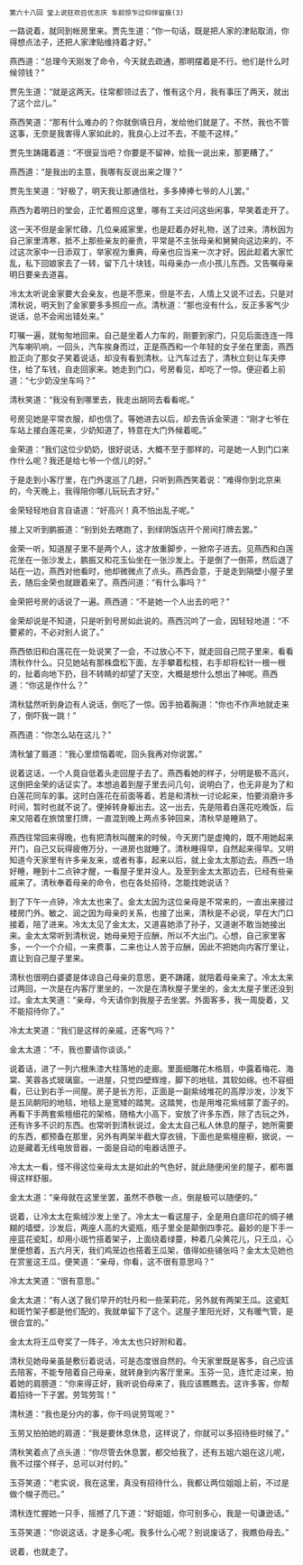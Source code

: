     第六十八回 堂上说狂欢召优志庆 车前惊乍过仰伴留痕(3) 

   一路说着，就同到帐房里来。贾先生道：“你一句话，既是把人家的津贴取消，你得想点法子，还把人家津贴维持着才好。”

   燕西道：“总理今天刚发了命令，今天就去疏通，那明摆着是不行。他们是什么时候领钱？”

   贾先生道：“就是这两天。往常都领过去了，惟有这个月，我有事压了两天，就出了这个岔儿。”

   燕西笑道：“那有什么难办的？你就倒填日月，发给他们就是了。不然，我也不管这事，无奈是我害得人家如此的，我良心上过不去，不能不这样。”

   贾先生踌躇着道：“不很妥当吧？你要是不留神，给我一说出来，那更糟了。”

   燕西道：“是我出的主意，我哪有反说出来之理？”

   贾先生笑道：“好极了，明天我让那通信社，多多捧捧七爷的人儿罢。”

   燕西为着明日的堂会，正忙着照应这里，哪有工夫过问这些闲事，早笑着走开了。

   这一天不但是金家忙碌，几位亲戚家里，也是赶着办好礼物，送了过来。清秋因为自己家里清寒，抵不上那些亲友的豪贵，平常是不主张母亲和舅舅向这边来的，不过这次家中一日添双丁，举家视为重典，母亲也应当来一次才好。因此趁着大家忙乱，私下回娘家去了一转，留下几十块钱，叫母亲办一点小孩儿东西。又告嘱母亲明日要亲去道喜。

   冷太太听说金家要大会亲友，也是不愿来，但是不去，人情上又说不过去。只是对清秋说，明天到了金家要多多照应一点。清秋道：“那也没有什么，反正多客气少说话，总不会闹出错处来。”

   叮嘱一遍，就匆匆地回来。自己是坐着人力车的，刚要到家门，只见后面连连一阵汽车喇叭响，一回头，汽车挨身而过，正是燕西和一个年轻的女子坐在里面，燕西脸正向了那女子笑着说话，却没有看到清秋。让汽车过去了，清秋立刻让车夫停住，给了车钱，自走回家来。她走到门口，号房看见，却吃了一惊。便迎着上前道：“七少奶没坐车吗？”

   清秋笑道：“我没有到哪里去，我走出胡同去看看呢。”

   号房见她是平常衣服，却也信了。等她进去以后，却去告诉金荣道：“刚才七爷在车站上接白莲花来，少奶知道了，特意在大门外候着呢。”

   金荣道：“我们这位少奶奶，很好说话，大概不至于那样的，可是她一人到门口来作什么呢？我还是给七爷一个信儿的好。”

   于是走到小客厅里，在门外逡巡了几趟，只听到燕西笑着说：“难得你到北京来的，今天晚上，我得陪你哪儿玩玩去才好。”

   金荣轻轻地自言自语道：“好高兴！真不怕出乱子呢。”

   接上又听到鹏振道：“别到处去瞎跑了，到绿阴饭店开个房间打牌去罢。”

   金荣一听，知道屋子里不是两个人，这才放重脚步，一掀帘子进去。见燕西和白莲花坐在一张沙发上，鹏振又和花玉仙坐在一张沙发上。于是倒了一倒茶，然后退了站在一边，燕西对他看时，他却微微点了点头。燕西会意，于是走到隔壁小屋子里去，随后金荣也就跟着来了。燕西问道：“有什么事吗？”

   金荣把号房的话说了一遍。燕西道：“不是她一个人出去的吧？”

   金荣却说是不知道，只是听到号房如此说的。燕西沉吟了一会，因轻轻地道：“不要紧的，不必对别人说了。”

   燕西依旧和白莲花在一处说笑了一会，不过放心不下，就走回自己院子里来，看看清秋作什么。只见她站有那株盘松下面，左手攀着松枝，右手却将松针一根一根的，扯着向地下扔，目不转睛的却望了天空，大概是想什么想出了神呢。燕西道：“你这是作什么？”

   清秋猛然听到身边有人说话，倒吃了一惊。因手拍着胸道：“你也不作声地就走来了，倒吓我一跳！”

   燕西道：“你怎么站在这儿？”

   清秋皱了眉道：“我心里烦恼着呢，回头我再对你说罢。”

   说着这话，一个人竟自低着头走回屋子去了。燕西看她的样子，分明是极不高兴，这倒把金荣的话证实了。本想追着到屋子里去问几句，说明白了，也无非是为了和白莲花同车的事。这时白莲花在前面等着，若是和清秋一讨论起来，怕要消磨许多时间，暂时也就不说了。便掉转身躯出去。这一出去，先是陪着白莲花吃晚饭，后来又陪着在旅馆里打牌，一直混到晚上两点多钟回来，清秋早是睡熟了。

   燕西往常回来得晚，也有把清秋叫醒来的时候，今天房门是虚掩的，既不用她起来开门，自己又玩得疲倦万分，一进房也就睡了。清秋睡得早，自然起来得早。又明知道今天家里有许多亲友来，或者有事，起来以后，就上金太太那边去。燕西一场好睡，睡到十二点钟才醒，一看屋子里并没人。及至到金太太那边去，已经有些亲戚来了。清秋奉着母亲的命令，也在各处招待，怎能找她说话？

   到了下午一点钟，冷太太也来了。金太太因为这位亲母是不常来的，一直出来接过楼房门外。敏之、润之因为母亲的关系，也接了出来，清秋是不必说，早在大门口接着，陪了进来。冷太太见了金太太，又道喜她添了孙子，又道谢不敢当她接出来。金太太常听到清秋说，她母亲短于应酬，所以不大出门。心想，自己家里客多，一个一个介绍，一来费事，二来也让人苦于应酬，因此不把她向内客厅里让，直让到自己屋子里来。

   清秋也很明白婆婆是体谅自己母亲的意思，更不踌躇，就陪着母亲来了。冷太太来过两回，一次是在内客厅里坐的，一次是在清秋屋子里坐的，金太太屋子里还没到过。金太太笑道：“亲母，今天请你到我屋子去坐罢。外面客多，我一周旋着，又不能招待你了。”

   冷太太笑道：“我们是这样的亲戚，还客气吗？”

   金太太道：“不，我也要请你谈谈。”

   说着话，进了一列六根朱漆大柱落地的走廊。里面细雕花木格扇，中露着梅花、海棠、芙蓉各式玻璃窗。一进屋，只觉四壁辉煌，脚下的地毯，其软如绵。也不容细看，已让到右手一间屋。房子是长方形，正面是一副紫绒堆花的高厚沙发，沙发下是五凤朝阳的地毯，地毯上是宽矮的踏凳。这踏凳，也是用堆花紫绒蒙了面子的。再看下手两套紫檀细花的架格，随格大小高下，安放了许多东西，除了古玩之外，还有许多不识的东西。也常听到清秋说过，金太太自己私人休息的屋子，她所需要的东西，都预备在那里，另外有两架半截大穿衣镜，下面也是紫檀座橱，据说，一边是藏着无线电放音器，一面是自动的电器话匣子。

   冷太太一看，怪不得这位亲母太太是如此的气色好，就此随便闲坐的屋子，都布置得这样舒服。

   金太太道：“亲母就在这里坐罢，虽然不恭敬一点，倒是极可以随便的。”

   说着，让冷太太在紫绒沙发上坐了。冷太太一看这屋子，全是用白底印花的绸子裱糊的墙壁，沙发后，两座人高的大瓷瓶，瓶子里全是颠倒四季花。最妙的是下手一座蓝花瓷缸，却用小斑竹搭着架子，上面绕着绿蔓，种着几朵黄花儿，只王瓜，心里便想着，五六月天，我们鸡笼边也搭着王瓜架，值得如些铺张吗？金太太见她也在赏鉴这王瓜，便笑道：“亲母，你看，这不很有意思吗？”

   冷太太笑道：“很有意思。”

   金太太道：“有人送了我们早开的牡丹和一些茉莉花，另外就有两架王瓜。这瓷缸和斑竹架子都是他们配的，我就单留下了这个。这屋子里阳光好，又有暖气管，是很合宜的。”

   金太太将王瓜夸奖了一阵子，冷太太也只好附和着。

   清秋见她母亲虽是敷衍着说话，可是态度很自然的。今天家里既是客多，自己应该去陪客，不能专陪着自己母亲，就转身到内客厅里来。玉芬一见，连忙走过来，拍着她的肩膀道：“你来得正好，我听说伯母来了，我应该瞧瞧去。这许多客，你帮着招待一下子罢。劳驾劳驾！”

   清秋道：“我也是分内的事，你干吗说劳驾呢？”

   玉劳又拍拍她的肩道：“我是要休息休息，这样说了，你就可以多招待些时候了。”

   清秋笑着点了点头道：“你尽管去休息罢，都交给我了，还有五姐六姐在这儿呢，我不过摆个样子，总可以对付的。”

   玉芬笑道：“老实说，我在这里，真没有招待什么，我都让两位姐姐上前，不过是做个幌子而已。”

   清秋连忙握她一只手，摇撼了几下道：“好姐姐，你可别多心，我是一句谦逊话。”

   玉芬笑道：“你说这话，才是多心呢。我多什么心呢？别说废话了，我瞧伯母去。”

   说着，也就走了。

